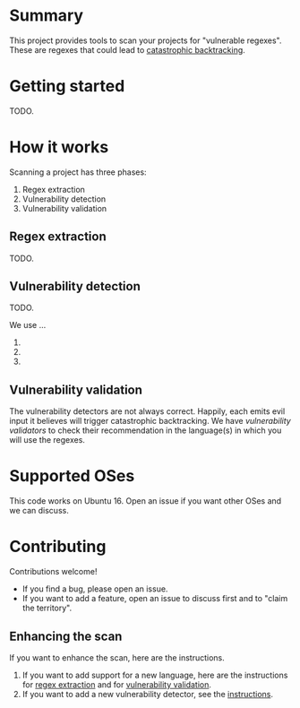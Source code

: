 # Summary

This project provides tools to scan your projects for "vulnerable regexes".
These are regexes that could lead to [catastrophic backtracking](https://www.regular-expressions.info/catastrophic.html).

# Getting started

TODO.

# How it works

Scanning a project has three phases:

1. Regex extraction
2. Vulnerability detection
3. Vulnerability validation

## Regex extraction

TODO.

## Vulnerability detection

TODO.

We use ...

1.
2.
3.

## Vulnerability validation

The vulnerability detectors are not always correct.
Happily, each emits evil input it believes will trigger catastrophic backtracking.
We have *vulnerability validators* to check their recommendation in the language(s) in which you will use the regexes.

# Supported OSes

This code works on Ubuntu 16.
Open an issue if you want other OSes and we can discuss.

# Contributing

Contributions welcome!
- If you find a bug, please open an issue.
- If you want to add a feature, open an issue to discuss first and to "claim the territory".

## Enhancing the scan

If you want to enhance the scan, here are the instructions.

1. If you want to add support for a new language, here are the instructions for [regex extraction](https://github.com/davisjam/vuln-regex-detector/blob/master/src/extract/README.md) and for [vulnerability validation](https://github.com/davisjam/vuln-regex-detector/blob/master/src/validate/README.md).
2. If you want to add a new vulnerability detector, see the [instructions](https://github.com/davisjam/vuln-regex-detector/blob/master/src/detect/README.md).
